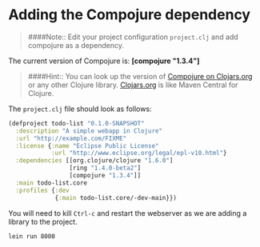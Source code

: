 # Adding the Compojure dependency

> ####Note:: Edit your project configuration `project.clj` and add compojure as a dependency.

The current version of Compojure is: **[compojure "1.3.4"]**

> ####Hint:: You can look up the version of [Compojure on Clojars.org](https://clojars.org/compojure) or any other Clojure library.  [Clojars.org](https://clojars.org/) is like Maven Central for Clojure.

The `project.clj` file should look as follows:

```clojure
(defproject todo-list "0.1.0-SNAPSHOT"
  :description "A simple webapp in Clojure"
  :url "http://example.com/FIXME"
  :license {:name "Eclipse Public License"
            :url "http://www.eclipse.org/legal/epl-v10.html"}
  :dependencies [[org.clojure/clojure "1.6.0"]
                 [ring "1.4.0-beta2"]
                 [compojure "1.3.4"]]
  :main todo-list.core
  :profiles {:dev
             {:main todo-list.core/-dev-main}})
```

  You will need to kill `Ctrl-c` and restart the webserver as we are adding a library to the project.

```bash
lein run 8000
```

